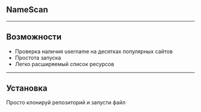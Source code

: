 ## NameScan

---

## Возможности

- Проверка наличия username на десятках популярных сайтов
- Простота запуска
- Легко расширяемый список ресурсов

---
## Установка
Просто клонируй репозиторий и запусти файл
